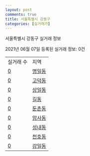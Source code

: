 ```yaml
---
layout: post
comments: true
title: 서울특별시 강동구
categories: [실거래가]
---
```


서울특별시 강동구 실거래 정보

2021년 06월 07일 등록된 실거래 정보: 0건


<table>
  <tr>
    <td>실거래 수</td>
    <td>지역</td>
  </tr>

  
  <tr>
    <td><a href="1174010100.html">0</a></td>
    <td><a href="1174010100.html">명일동</a></td>
  </tr>
    

  <tr>
    <td><a href="1174010200.html">0</a></td>
    <td><a href="1174010200.html">고덕동</a></td>
  </tr>
    

  <tr>
    <td><a href="1174010300.html">0</a></td>
    <td><a href="1174010300.html">상일동</a></td>
  </tr>
    

  <tr>
    <td><a href="1174010500.html">0</a></td>
    <td><a href="1174010500.html">길동</a></td>
  </tr>
    

  <tr>
    <td><a href="1174010600.html">0</a></td>
    <td><a href="1174010600.html">둔촌동</a></td>
  </tr>
    

  <tr>
    <td><a href="1174010700.html">0</a></td>
    <td><a href="1174010700.html">암사동</a></td>
  </tr>
    

  <tr>
    <td><a href="1174010800.html">0</a></td>
    <td><a href="1174010800.html">성내동</a></td>
  </tr>
    

  <tr>
    <td><a href="1174010900.html">0</a></td>
    <td><a href="1174010900.html">천호동</a></td>
  </tr>
    

  <tr>
    <td><a href="1174011000.html">0</a></td>
    <td><a href="1174011000.html">강일동</a></td>
  </tr>
    


</table>
    